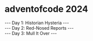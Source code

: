 # adventofcode 2024

--- Day 1: Historian Hysteria ---<br>
--- Day 2: Red-Nosed Reports ---<br>
--- Day 3: Mull It Over ---<br>


